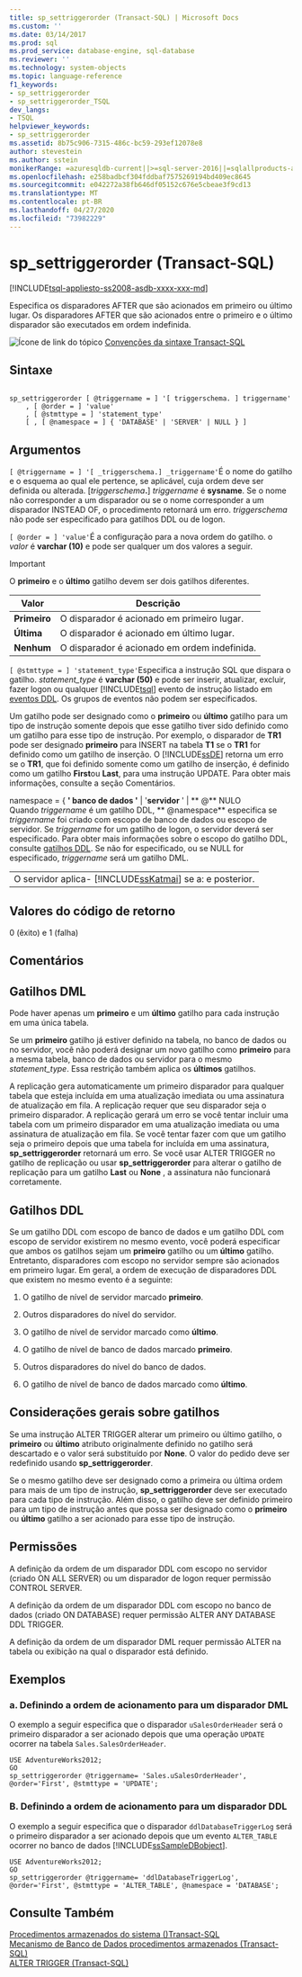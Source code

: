 ```yaml
---
title: sp_settriggerorder (Transact-SQL) | Microsoft Docs
ms.custom: ''
ms.date: 03/14/2017
ms.prod: sql
ms.prod_service: database-engine, sql-database
ms.reviewer: ''
ms.technology: system-objects
ms.topic: language-reference
f1_keywords:
- sp_settriggerorder
- sp_settriggerorder_TSQL
dev_langs:
- TSQL
helpviewer_keywords:
- sp_settriggerorder
ms.assetid: 8b75c906-7315-486c-bc59-293ef12078e8
author: stevestein
ms.author: sstein
monikerRange: =azuresqldb-current||>=sql-server-2016||=sqlallproducts-allversions||>=sql-server-linux-2017||=azuresqldb-mi-current
ms.openlocfilehash: e258badbcf304fddbaf7575269194bd409ec8645
ms.sourcegitcommit: e042272a38fb646df05152c676e5cbeae3f9cd13
ms.translationtype: MT
ms.contentlocale: pt-BR
ms.lasthandoff: 04/27/2020
ms.locfileid: "73982229"
---
```

# <a name="sp_settriggerorder-transact-sql"></a>sp_settriggerorder (Transact-SQL)
[!INCLUDE[tsql-appliesto-ss2008-asdb-xxxx-xxx-md](../../includes/tsql-appliesto-ss2008-asdb-xxxx-xxx-md.md)]

  Especifica os disparadores AFTER que são acionados em primeiro ou último lugar. Os disparadores AFTER que são acionados entre o primeiro e o último disparador são executados em ordem indefinida.  
  
 ![Ícone de link do tópico](../../database-engine/configure-windows/media/topic-link.gif "Ícone de link do tópico") [Convenções da sintaxe Transact-SQL](../../t-sql/language-elements/transact-sql-syntax-conventions-transact-sql.md)  
  
## <a name="syntax"></a>Sintaxe  
  
```  
  
sp_settriggerorder [ @triggername = ] '[ triggerschema. ] triggername'   
    , [ @order = ] 'value'   
    , [ @stmttype = ] 'statement_type'   
    [ , [ @namespace = ] { 'DATABASE' | 'SERVER' | NULL } ]  
```  
  
## <a name="arguments"></a>Argumentos  
`[ @triggername = ] '[ _triggerschema.] _triggername'`É o nome do gatilho e o esquema ao qual ele pertence, se aplicável, cuja ordem deve ser definida ou alterada. [_triggerschema_**.**] *triggername* é **sysname**. Se o nome não corresponder a um disparador ou se o nome corresponder a um disparador INSTEAD OF, o procedimento retornará um erro. *triggerschema* não pode ser especificado para gatilhos DDL ou de logon.  
  
`[ @order = ] 'value'`É a configuração para a nova ordem do gatilho. o *valor* é **varchar (10)** e pode ser qualquer um dos valores a seguir.  
  
> [!IMPORTANT]  
>  O **primeiro** e o **último** gatilho devem ser dois gatilhos diferentes.  
  
|Valor|Descrição|  
|-----------|-----------------|  
|**Primeiro**|O disparador é acionado em primeiro lugar.|  
|**Última**|O disparador é acionado em último lugar.|  
|**Nenhum**|O disparador é acionado em ordem indefinida.|  
  
`[ @stmttype = ] 'statement_type'`Especifica a instrução SQL que dispara o gatilho. *statement_type* é **varchar (50)** e pode ser inserir, atualizar, excluir, fazer logon ou qualquer [!INCLUDE[tsql](../../includes/tsql-md.md)] evento de instrução listado em [eventos DDL](../../relational-databases/triggers/ddl-events.md). Os grupos de eventos não podem ser especificados.  
  
 Um gatilho pode ser designado como o **primeiro** ou **último** gatilho para um tipo de instrução somente depois que esse gatilho tiver sido definido como um gatilho para esse tipo de instrução. Por exemplo, o disparador de **TR1** pode ser designado **primeiro** para INSERT na tabela **T1** se o **TR1** for definido como um gatilho de inserção. O [!INCLUDE[ssDE](../../includes/ssde-md.md)] retorna um erro se o **TR1**, que foi definido somente como um gatilho de inserção, é definido como um gatilho **First**ou **Last**, para uma instrução UPDATE. Para obter mais informações, consulte a seção Comentários.  
  
 namespace = { **' banco de dados '** | '**servidor** ' | ** \@** NULO  
 Quando *triggername* é um gatilho DDL, ** \@namespace** especifica se *triggername* foi criado com escopo de banco de dados ou escopo de servidor. Se *triggername* for um gatilho de logon, o servidor deverá ser especificado. Para obter mais informações sobre o escopo do gatilho DDL, consulte [gatilhos DDL](../../relational-databases/triggers/ddl-triggers.md). Se não for especificado, ou se NULL for especificado, *triggername* será um gatilho DML.  
  
||  
|-|  
|O servidor aplica- [!INCLUDE[ssKatmai](../../includes/sskatmai-md.md)] se a: e posterior.|  
  
## <a name="return-code-values"></a>Valores do código de retorno  
 0 (êxito) e 1 (falha)  
  
## <a name="remarks"></a>Comentários  
  
## <a name="dml-triggers"></a>Gatilhos DML  
 Pode haver apenas um **primeiro** e um **último** gatilho para cada instrução em uma única tabela.  
  
 Se um **primeiro** gatilho já estiver definido na tabela, no banco de dados ou no servidor, você não poderá designar um novo gatilho como **primeiro** para a mesma tabela, banco de dados ou servidor para o mesmo *statement_type*. Essa restrição também aplica os **últimos** gatilhos.  
  
 A replicação gera automaticamente um primeiro disparador para qualquer tabela que esteja incluída em uma atualização imediata ou uma assinatura de atualização em fila. A replicação requer que seu disparador seja o primeiro disparador. A replicação gerará um erro se você tentar incluir uma tabela com um primeiro disparador em uma atualização imediata ou uma assinatura de atualização em fila. Se você tentar fazer com que um gatilho seja o primeiro depois que uma tabela for incluída em uma assinatura, **sp_settriggerorder** retornará um erro. Se você usar ALTER TRIGGER no gatilho de replicação ou usar **sp_settriggerorder** para alterar o gatilho de replicação para um gatilho **Last** ou **None** , a assinatura não funcionará corretamente.  
  
## <a name="ddl-triggers"></a>Gatilhos DDL  
 Se um gatilho DDL com escopo de banco de dados e um gatilho DDL com escopo de servidor existirem no mesmo evento, você poderá especificar que ambos os gatilhos sejam um **primeiro** gatilho ou um **último** gatilho. Entretanto, disparadores com escopo no servidor sempre são acionados em primeiro lugar. Em geral, a ordem de execução de disparadores DDL que existem no mesmo evento é a seguinte:  
  
1.  O gatilho de nível de servidor marcado **primeiro**.  
  
2.  Outros disparadores do nível do servidor.  
  
3.  O gatilho de nível de servidor marcado como **último**.  
  
4.  O gatilho de nível de banco de dados marcado **primeiro**.  
  
5.  Outros disparadores do nível do banco de dados.  
  
6.  O gatilho de nível de banco de dados marcado como **último**.  
  
## <a name="general-trigger-considerations"></a>Considerações gerais sobre gatilhos  
 Se uma instrução ALTER TRIGGER alterar um primeiro ou último gatilho, o **primeiro** ou **último** atributo originalmente definido no gatilho será descartado e o valor será substituído por **None**. O valor do pedido deve ser redefinido usando **sp_settriggerorder**.  
  
 Se o mesmo gatilho deve ser designado como a primeira ou última ordem para mais de um tipo de instrução, **sp_settriggerorder** deve ser executado para cada tipo de instrução. Além disso, o gatilho deve ser definido primeiro para um tipo de instrução antes que possa ser designado como o **primeiro** ou **último** gatilho a ser acionado para esse tipo de instrução.  
  
## <a name="permissions"></a>Permissões  
 A definição da ordem de um disparador DDL com escopo no servidor (criado ON ALL SERVER) ou um disparador de logon requer permissão CONTROL SERVER.  
  
 A definição da ordem de um disparador DDL com escopo no banco de dados (criado ON DATABASE) requer permissão ALTER ANY DATABASE DDL TRIGGER.  
  
 A definição da ordem de um disparador DML requer permissão ALTER na tabela ou exibição na qual o disparador está definido.  
  
## <a name="examples"></a>Exemplos  
  
### <a name="a-setting-the-firing-order-for-a-dml-trigger"></a>a. Definindo a ordem de acionamento para um disparador DML  
 O exemplo a seguir especifica que o disparador `uSalesOrderHeader` será o primeiro disparador a ser acionado depois que uma operação `UPDATE` ocorrer na tabela `Sales.SalesOrderHeader`.  
  
```  
USE AdventureWorks2012;  
GO  
sp_settriggerorder @triggername= 'Sales.uSalesOrderHeader', @order='First', @stmttype = 'UPDATE';  
```  
  
### <a name="b-setting-the-firing-order-for-a-ddl-trigger"></a>B. Definindo a ordem de acionamento para um disparador DDL  
 O exemplo a seguir especifica que o disparador `ddlDatabaseTriggerLog` será o primeiro disparador a ser acionado depois que um evento `ALTER_TABLE` ocorrer no banco de dados [!INCLUDE[ssSampleDBobject](../../includes/sssampledbobject-md.md)].  
  
```  
USE AdventureWorks2012;  
GO  
sp_settriggerorder @triggername= 'ddlDatabaseTriggerLog', @order='First', @stmttype = 'ALTER_TABLE', @namespace = 'DATABASE';  
```  
  
## <a name="see-also"></a>Consulte Também  
 [Procedimentos armazenados do sistema &#40;&#41;Transact-SQL](../../relational-databases/system-stored-procedures/system-stored-procedures-transact-sql.md)   
 [Mecanismo de Banco de Dados procedimentos armazenados &#40;Transact-SQL&#41;](../../relational-databases/system-stored-procedures/database-engine-stored-procedures-transact-sql.md)   
 [ALTER TRIGGER &#40;Transact-SQL&#41;](../../t-sql/statements/alter-trigger-transact-sql.md)  
  
  
